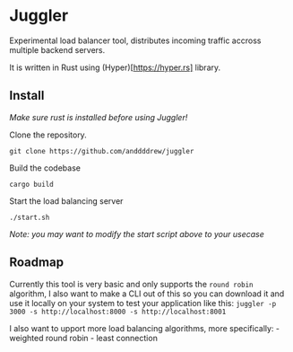 # Juggler

Experimental load balancer tool, distributes incoming traffic accross multiple backend servers.

It is written in Rust using (Hyper)[https://hyper.rs] library.

## Install
*Make sure rust is installed before using Juggler!*

Clone the repository.
```
git clone https://github.com/anddddrew/juggler
```

Build the codebase
```
cargo build
```

Start the load balancing server
```
./start.sh
```

*Note: you may want to modify the start script above to your usecase*

## Roadmap

Currently this tool is very basic and only supports the `round robin` algorithm, I also want to make a CLI out of this so you can download it and use it locally on your system to test your application like this: `juggler -p 3000 -s http://localhost:8000 -s http://localhost:8001`

I also want to upport more load balancing algorithms, more specifically:
    - weighted round robin
    - least connection